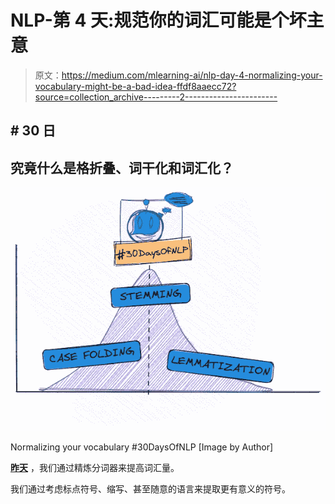# NLP-第 4 天:规范你的词汇可能是个坏主意

> 原文：<https://medium.com/mlearning-ai/nlp-day-4-normalizing-your-vocabulary-might-be-a-bad-idea-ffdf8aaecc72?source=collection_archive---------2----------------------->

## # 30 日

## 究竟什么是格折叠、词干化和词汇化？

![](img/c21c4eef509d4b4bb33440f1f7d16fff.png)

Normalizing your vocabulary #30DaysOfNLP [Image by Author]

[**昨天**](/mlearning-ai/nlp-day-3-you-better-start-improving-your-vocabulary-4c06ef626c9f) ，我们通过精炼分词器来提高词汇量。

我们通过考虑标点符号、缩写、甚至随意的语言来提取更有意义的符号。